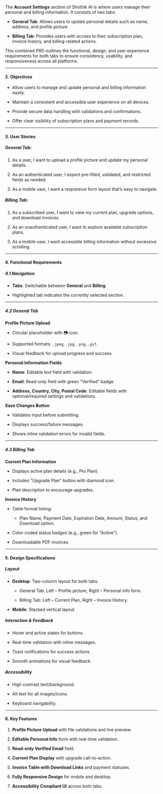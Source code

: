 The **Account Settings** section of Shothik AI is where users manage their personal and billing information. It consists of two tabs:

- **General Tab**: Allows users to update personal details such as name, address, and profile picture.
    
- **Billing Tab**: Provides users with access to their subscription plan, invoice history, and billing-related actions.
    

This combined PRD outlines the functional, design, and user experience requirements for both tabs to ensure consistency, usability, and responsiveness across all platforms.

---

#### **2. Objectives**

- Allow users to manage and update personal and billing information easily.
    
- Maintain a consistent and accessible user experience on all devices.
    
- Provide secure data handling with validations and confirmations.
    
- Offer clear visibility of subscription plans and payment records.
    

---

#### **3. User Stories**

##### General Tab:

1. As a user, I want to upload a profile picture and update my personal details.
    
2. As an authenticated user, I expect pre-filled, validated, and restricted fields as needed.
    
3. As a mobile user, I want a responsive form layout that’s easy to navigate.
    

##### Billing Tab:

1. As a subscribed user, I want to view my current plan, upgrade options, and download invoices.
    
2. As an unauthenticated user, I want to explore available subscription plans.
    
3. As a mobile user, I want accessible billing information without excessive scrolling.
    

---

#### **4. Functional Requirements**

##### **4.1 Navigation**

- **Tabs**: Switchable between **General** and **Billing**.
    
- Highlighted tab indicates the currently selected section.
    

---

##### **4.2 General Tab**

**Profile Picture Upload**

- Circular placeholder with 📷 icon.
    
- Supported formats: `.jpeg`, `.jpg`, `.png`, `.gif`.
    
- Visual feedback for upload progress and success.
    

**Personal Information Fields**

- **Name**: Editable text field with validation.
    
- **Email**: Read-only field with green "Verified" badge.
    
- **Address, Country, City, Postal Code**: Editable fields with optional/required settings and validations.
    

**Save Changes Button**

- Validates input before submitting.
    
- Displays success/failure messages.
    
- Shows inline validation errors for invalid fields.
    

---

##### **4.3 Billing Tab**

**Current Plan Information**

- Displays active plan details (e.g., Pro Plan).
    
- Includes "Upgrade Plan" button with diamond icon.
    
- Plan description to encourage upgrades.
    

**Invoice History**

- Table format listing:
    
    - Plan Name, Payment Date, Expiration Date, Amount, Status, and Download option.
        
- Color-coded status badges (e.g., green for "Active").
    
- Downloadable PDF invoices.
    

---

#### **5. Design Specifications**

##### **Layout**

- **Desktop**: Two-column layout for both tabs.
    
    - General Tab: Left – Profile picture, Right – Personal info form.
        
    - Billing Tab: Left – Current Plan, Right – Invoice History.
        
- **Mobile**: Stacked vertical layout.
    

##### **Interaction & Feedback**

- Hover and active states for buttons.
    
- Real-time validation with inline messages.
    
- Toast notifications for success actions.
    
- Smooth animations for visual feedback.
    

##### **Accessibility**

- High contrast text/background.
    
- Alt text for all images/icons.
    
- Keyboard navigability.
    

---

#### **6. Key Features**

1. **Profile Picture Upload** with file validations and live preview.
    
2. **Editable Personal Info** form with real-time validation.
    
3. **Read-only Verified Email** field.
    
4. **Current Plan Display** with upgrade call-to-action.
    
5. **Invoice Table with Download Links** and payment statuses.
    
6. **Fully Responsive Design** for mobile and desktop.
    
7. **Accessibility Compliant UI** across both tabs.
    
